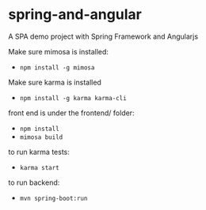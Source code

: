spring-and-angular
==================

A SPA demo project with Spring Framework and Angularjs

Make sure mimosa is installed:
* `npm install -g mimosa`

Make sure karma is installed
* `npm install -g karma karma-cli`

front end is under the frontend/ folder:
* `npm install`
* `mimosa build`

to run karma tests:
* `karma start`

to run backend:
* `mvn spring-boot:run`

